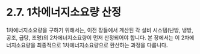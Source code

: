 # 2.7. 1차에너지소요량 산정

1차에너지소요량을 구하기 위해서는, 이전 장들에서 계산된 각 설비 시스템(난방, 냉방, 공조, 급탕, 조명)의 2차에너지소요량이 먼저 산정되어야 합니다. 본 장에서는 이 2차에너지소요량을 최종적으로 1차에너지소요량으로 환산하는 과정을 다룹니다.

